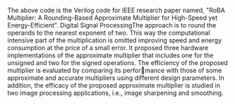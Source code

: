 The above code is the Verilog code for IEEE research paper named, "RoBA Multiplier: A Rounding-Based Approximate Multiplier for High-Speed yet Energy-Efficient".
Digital Signal ProcessingThe approach is to round the operands to the nearest exponent of two.
This way the computational intensive part of the multiplication is omitted improving speed and energy consumption at the price of a small error.
It proposed three hardware implementations of the approximate multiplier that includes one for the unsigned and two for the signed operations.
The efficiency of the proposed multiplier is evaluated by comparing its performance with those of some approximate and accurate multipliers using different design parameters. 
In addition, the efficacy of the proposed approximate multiplier is studied in two image processing applications, i.e., image sharpening and smoothing.
